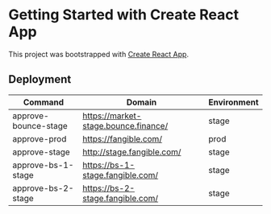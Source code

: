 # Getting Started with Create React App

This project was bootstrapped with [Create React App](https://github.com/facebook/create-react-app).

## Deployment

| Command              | Domain                               | Environment |
| -------------------- | ------------------------------------ | ----------- |
| approve-bounce-stage | https://market-stage.bounce.finance/ | stage       |
| approve-prod         | https://fangible.com/                | prod        |
| approve-stage        | http://stage.fangible.com/           | stage       |
| approve-bs-1-stage   | https://bs-1-stage.fangible.com/     | stage       |
| approve-bs-2-stage   | https://bs-2-stage.fangible.com/     | stage       |
